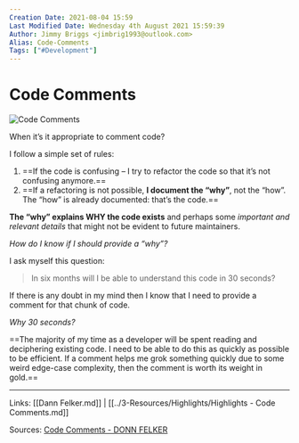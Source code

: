 ```yaml
---
Creation Date: 2021-08-04 15:59
Last Modified Date: Wednesday 4th August 2021 15:59:39
Author: Jimmy Briggs <jimbrig1993@outlook.com>
Alias: Code-Comments
Tags: ["#Development"]
---
```


# Code Comments

![Code Comments](https://www.donnfelker.com/wp-content/uploads/2019/10/Screen-Shot-2019-10-25-at-1.31.41-PM-1024x479.png)

When it’s it appropriate to comment code?

I follow a simple set of rules:

1.  ==If the code is confusing – I try to refactor the code so that it’s not confusing anymore.==
2.  ==If a refactoring is not possible, **I document the “why”**, not the “how”. The “how” is already documented: that’s the code.==

**The “why” explains WHY the code exists** and perhaps some _important and relevant details_ that might not be evident to future maintainers.

_How do I know if I should provide a “why”?_

I ask myself this question:

> In six months will I be able to understand this code in 30 seconds?

If there is any doubt in my mind then I know that I need to provide a comment for that chunk of code.

_Why 30 seconds?_

==The majority of my time as a developer will be spent reading and deciphering existing code. I need to be able to do this as quickly as possible to be efficient. If a comment helps me grok something quickly due to some weird edge-case complexity, then the comment is worth its weight in gold.==


***

Links: [[Dann Felker.md]] | [[../3-Resources/Highlights/Highlights - Code Comments.md]]

Sources: [Code Comments - DONN FELKER](https://www.donnfelker.com/code-comments/)

